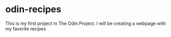 # odin-recipes
This is my first project in The Odin Project. I will be creating a webpage with my favorite recipes